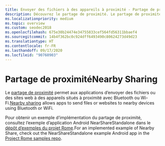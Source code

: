 ```yaml
---
title: Envoyer des fichiers à des appareils à proximité - Partage de proximité
description: Découvrez le partage de proximité. Le partage de proximité est utilisé pour envoyer des fichiers ou des sites web à des appareils situés à proximité en Bluetooth ou Wi-Fi.
ms.localizationpriority: medium
ms.topic: overview
ms.custom: seodec2018
ms.openlocfilehash: 675e30b24474e34755833cef564fd56311bbaef4
ms.sourcegitcommit: 14b4f362bc0c924dff6493490c80624273d49d23
ms.translationtype: HT
ms.contentlocale: fr-FR
ms.lasthandoff: 09/17/2020
ms.locfileid: "90760903"
---
```

# <a name="nearby-sharing"></a><span data-ttu-id="f53c3-104">Partage de proximité</span><span class="sxs-lookup"><span data-stu-id="f53c3-104">Nearby Sharing</span></span>

<span data-ttu-id="f53c3-105">Le [partage de proximité](https://blogs.windows.com/windowsexperience/2018/06/18/windows-10-tip-how-to-start-using-nearby-sharing-with-the-windows-10-april-2018-update/#SpPj2lqAq22UdMVS.97) permet aux applications d’envoyer des fichiers ou des sites web à des appareils situés à proximité avec Bluetooth ou Wi-Fi.</span><span class="sxs-lookup"><span data-stu-id="f53c3-105">[Nearby sharing](https://blogs.windows.com/windowsexperience/2018/06/18/windows-10-tip-how-to-start-using-nearby-sharing-with-the-windows-10-april-2018-update/#SpPj2lqAq22UdMVS.97) allows apps to send files or websites to nearby devices using Bluetooth or WiFi.</span></span>

<span data-ttu-id="f53c3-106">Pour obtenir un exemple d’implémentation du partage de proximité, consultez l’exemple d’application Android NearShareStandalone dans le [dépôt d’exemples du projet Rome](https://github.com/Microsoft/project-rome).</span><span class="sxs-lookup"><span data-stu-id="f53c3-106">For an implemented example of Nearby Share, check out the NearShareStandalone example Android app in the [Project Rome samples repo](https://github.com/Microsoft/project-rome).</span></span>